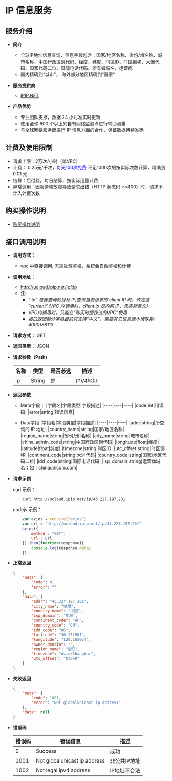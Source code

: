 # IP 信息服务
## 服务介绍
* **简介**
    * 全球IP地址信息查询，信息字段包含：国家/地区名称、省份/州名称、城市名称、中国行政区划代码、经度、纬度、时区ID、时区偏移、大洲代码、国家代码二位、国际电话代码、所有者域名、运营商
    * 国内精确到“城市”， 海外部分地区精确到“国家”

* **服务提供商**
  * [IPIP.NET](https://www.ipip.net)

* **产品优势**
  * 专业团队支撑，数据 24 小时准实时更新
  * 使用全球 600 个以上的自有网络监测点进行辅助测量
  * 与全球网络服务商进行 IP 信息方面的合作，保证数据持续准确

## 计费及使用限制
* 请求上限：2万次/小时（单VPC）
* 计费： 0.25元/千次，<font color=blue>每天100次免费</font> 不足1000次的按实际次数计算，精确到 0.01 元
* 结算：后付费，每日结算，按实际用量计费
* 异常调用：因服务端故障导致请求出错（HTTP 状态码 >=400）时，请求不计入计费次数
   
## 购买操作说明
* [购买操作说明](/uapigateway/operation_guide/thirdparty_api/ipip/ipinfo-manual)
  
## 接口调用说明

* **调用方式：**
   * vpc 中直接调用, 无需处理鉴权，系统会自动鉴权和计费

* **调用地址：**
  * http://ucloud.ipip.net/ip/:ip 
  * **注:** 
    * *":ip" 是要查询的目标 IP,查询当前请求的 client IP 时，传定值 ”current“（VPC 内调用时，client ip 是内网 IP，无实际意义）*
    * *VPC内调用时，只能在“购买时授权过的VPC”使用* 
    * *接口返回部分字段目前只支持“中文”，需要其它语言版本请联系: 4000188113*
  
* **请求方式：** GET
  
* **返回类型：** JSON

* **请求参数（Path)**

    |名称|类型|是否必选|描述|
    |---|----|---|---|
    |ip|String|是|IPV4地址|

* **返回参数**
    * Meta字段：
        |字段名|字段类型|字段描述|
        |----|----|----|
        |code|int|错误码|
        |error|string|错误信息|

    * Data字段
        |字段名|字段类型|字段描述|
        |----|----|----|
        |addr|string|所查询的 IP 地址|
        |country_name|string|国家/地区名称|
        |region_name|string|省份/州|名称|
        |city_name|string|城市名称|
        |china_admin_code|string|中国行政区划代码|
        |longitude|float|经度|
        |latitude|float|纬度|
        |timezone|string|时区ID|
        |utc_offset|string|时区偏移|
        |continent_code|string|大洲代码|
        |country_code|string|国家/地区代码二位|
        |idd_code|string|国际电话代码|
        |isp_domain|string|运营商域名；如：chinaunicom.com|

* **请求示例**
  
  curl 示例：

    ```
        curl http://ucloud.ipip.net/ip/43.227.197.201
    ```

    nodejs 示例：

    ```javascript
        var axios = require("axios")
        var url = "http://ucloud.ipip.net/ip/43.227.197.201"
        axios({
            method : "GET",
            url : url,
        }).then(function(response){
            console.log(response.data)
        })
    ```

* **正常返回**

    ```json
    {
        "meta": {
            "code": 0,
            "error": ""
        },
        "data": {
            "addr": "43.227.197.201",
            "city_name": "杭州",
            "country_name": "中国",
            "isp_domain": "电信",
            "continent_code": "AP",
            "country_code": "CN",
            "idd_code": "86",
            "latitude": "30.252501",
            "longitude": "120.165024",
            "owner_domain": "",
            "region_name": "浙江",
            "timezone": "Asia/Shanghai",
            "utc_offset": "UTC+8"
        }
    }

    ```

* **失败返回**

    ```json
    {
        "meta": {
            "code": 1001,
            "error": "Not globalunicast ip address"
        },
        "data": null
    }

    ```

* **错误码**
    
    |错误码	|错误信息|描述|
    |---|---|---|
    |0|Success|成功|
    |1001|Not globalunicast ip address|非公共IP地址|
    |1002|Not legal ipv4 address|IP地址不合法|
